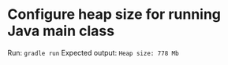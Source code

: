 # Configure heap size for running Java main class

Run: `gradle run`
Expected output: `Heap size: 778 Mb`

